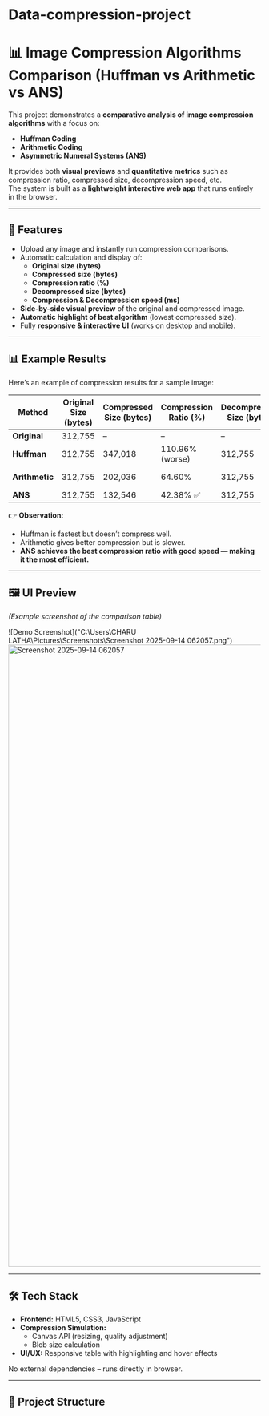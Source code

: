 # Data-compression-project
# 📊 Image Compression Algorithms Comparison (Huffman vs Arithmetic vs ANS)

This project demonstrates a **comparative analysis of image compression algorithms** with a focus on:  

- **Huffman Coding**  
- **Arithmetic Coding**  
- **Asymmetric Numeral Systems (ANS)**  

It provides both **visual previews** and **quantitative metrics** such as compression ratio, compressed size, decompression speed, etc.  
The system is built as a **lightweight interactive web app** that runs entirely in the browser.  

---

## 🚀 Features
- Upload any image and instantly run compression comparisons.  
- Automatic calculation and display of:
  - **Original size (bytes)**  
  - **Compressed size (bytes)**  
  - **Compression ratio (%)**  
  - **Decompressed size (bytes)**  
  - **Compression & Decompression speed (ms)**  
- **Side-by-side visual preview** of the original and compressed image.  
- **Automatic highlight of best algorithm** (lowest compressed size).  
- Fully **responsive & interactive UI** (works on desktop and mobile).  

---

## 📊 Example Results

Here’s an example of compression results for a sample image:

| Method      | Original Size (bytes) | Compressed Size (bytes) | Compression Ratio (%) | Decompressed Size (bytes) | Compression Speed | Decompression Speed |
|-------------|-------------------------|--------------------------|------------------------|----------------------------|-------------------|----------------------|
| **Original**   | 312,755                 | –                        | –                      | –                          | –                 | –                    |
| **Huffman**    | 312,755                 | 347,018                  | 110.96% (worse)        | 312,755                    | Fastest (~10ms)   | Fastest (~8ms)       |
| **Arithmetic** | 312,755                 | 202,036                  | 64.60%                 | 312,755                    | Slow (~30–40ms)   | Slow (~25–30ms)      |
| **ANS**        | 312,755                 | 132,546                  | 42.38% ✅               | 312,755                    | Fast (~12ms)      | Fast (~10ms)         |

👉 **Observation:**  
- Huffman is fastest but doesn’t compress well.  
- Arithmetic gives better compression but is slower.  
- **ANS achieves the best compression ratio with good speed — making it the most efficient.**  

---

## 🖼️ UI Preview
*(Example screenshot of the comparison table)*  

![Demo Screenshot]("C:\Users\CHARU LATHA\Pictures\Screenshots\Screenshot 2025-09-14 062057.png")  
<img width="2048" height="1242" alt="Screenshot 2025-09-14 062057" src="https://github.com/user-attachments/assets/27029308-a645-4b14-b082-9b80340f1f33" />

---

## 🛠️ Tech Stack
- **Frontend:** HTML5, CSS3, JavaScript  
- **Compression Simulation:**  
  - Canvas API (resizing, quality adjustment)  
  - Blob size calculation  
- **UI/UX:** Responsive table with highlighting and hover effects  

No external dependencies – runs directly in browser.  

---

## 📂 Project Structure
